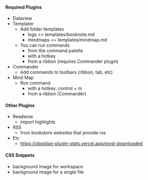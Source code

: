 #### Required Plugins
- Dataview
- Templater
	- Add folder templates
		- logs <= templates/booknote.md
		- mindmaps <= templates/mindmap.md
	- You can run commands
		- from the command palette
		- with a hotkey
		- from a ribbon (requires Commander plugin)
- Commander
	- Add commands to toolbars (ribbon, tab, etc)
- Mind Map
	- Run command
		- with a hotkey: control + m
		- from a ribbon (Commander)


#### Other Plugins
- Readwise
	- import highlights
- RSS
	- from bookstore websites that provide rss
- Etc
	- https://obsidian-plugin-stats.vercel.app/most-downloaded


#### CSS Snippets
- background image for workspace
- background image for a single file

